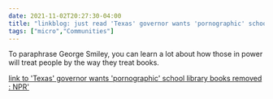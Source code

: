 ```yaml
---
date: 2021-11-02T20:27:30-04:00
title: "linkblog: just read 'Texas' governor wants 'pornographic' school library books removed : NPR'"
tags: ["micro","Communities"]
---
```

To paraphrase George Smiley, you can learn a lot about how those in power will treat people by the way they treat books.
 
[link to 'Texas' governor wants 'pornographic' school library books removed : NPR'](https://www.npr.org/2021/11/02/1051471236/texas-governor-abbott-calls-for-removal-of-obscene-school-library-books)
